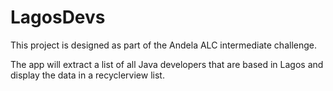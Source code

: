 # LagosDevs
This project is designed as part of the Andela ALC intermediate challenge.

The app will extract a list of all Java developers that are based in Lagos and display the data in a recyclerview list.
